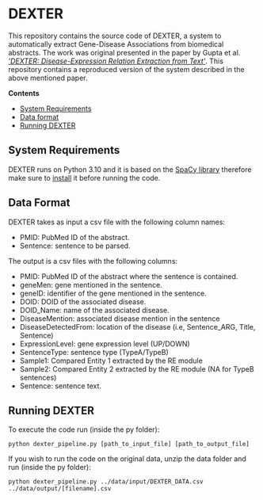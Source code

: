 # DEXTER
This repository contains the source code of DEXTER, a system to automatically extract Gene-Disease Associations from biomedical abstracts. The work was original presented in the paper by Gupta et al. [*'DEXTER: Disease-Expression Relation Extraction from Text'*](https://pubmed.ncbi.nlm.nih.gov/29860481/). This repository contains a reproduced version of the system described in the above mentioned paper. 

**Contents**

* [System Requirements](#system-requirements)
* [Data format](#data-format)
* [Running DEXTER](#running-dexter)

## System Requirements

DEXTER runs on Python 3.10 and it is based on the [SpaCy library](https://spacy.io/) therefore make sure to [install](https://spacy.io/usage) it before running the code. 

## Data Format

DEXTER takes as input a csv file with the following column names:
- PMID: PubMed ID of the abstract.
- Sentence: sentence to be parsed.

The output is a csv files with the following columns:
- PMID: PubMed ID of the abstract where the sentence is contained.
- geneMen: gene mentioned in the sentence.
- geneID: identifier of the gene mentioned in the sentence.
- DOID: DOID of the associated disease.
- DOID_Name: name of the associated disease.
- DiseaseMention: associated disease mention in the sentence
- DiseaseDetectedFrom: location of the disease (i.e, Sentence_ARG, Title, Sentence)
- ExpressionLevel: gene expression level (UP/DOWN)
- SentenceType: sentence type (TypeA/TypeB)
- Sample1: Compared Entity 1 extracted by the RE module
- Sample2: Compared Entity 2 extracted by the RE module (NA for TypeB sentences)
- Sentence: sentence text.

## Running DEXTER

To execute the code run (inside the py folder):
```
python dexter_pipeline.py [path_to_input_file] [path_to_output_file]
```

If you wish to run the code on the original data, unzip the data folder and run (inside the py folder):
```
python dexter_pipeline.py ../data/input/DEXTER_DATA.csv ../data/output/[filename].csv
```
